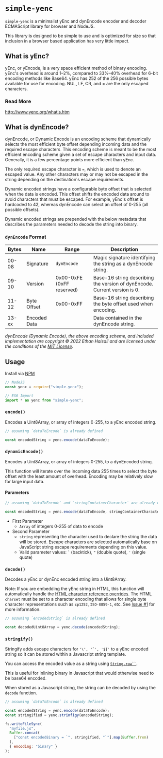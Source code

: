 # `simple-yenc`

`simple-yenc` is a minimalist yEnc and dynEncode encoder and decoder ECMAScript library for browser and NodeJS.

This library is designed to be simple to use and is optimized for size so that inclusion in a browser based application has very little impact.

## What is yEnc?

yEnc, or yEncode, is a very space efficient method of binary encoding. yEnc's overhead is around 1–2%,
compared to 33%–40% overhead for 6-bit encoding methods like Base64. yEnc has 252 of the 256 possible bytes available for use for encoding. NUL, LF, CR, and = are the only escaped characters.

### Read More
http://www.yenc.org/whatis.htm

## What is dynEncode?

dynEncode, or Dynamic Encode is an encoding scheme that dynamically selects the most efficient byte offset depending incoming data and the required escape characters. This encoding scheme is meant to be the most efficient encoding scheme given a set of escape characters and input data. Generally, it is a few percentage points more efficient than yEnc.

The only required escape character is `=`, which is used to denote an escaped value. Any other characters may or may not be escaped in the string depending on the destination's escape requirements.

Dynamic encoded strings have a configurable byte offset that is selected when the data is encoded. This offset shifts the encoded data around to avoid characters that must be escaped. For example, yEnc's offset is hardcoded to 42, whereas dynEncode can select an offset of 0-255 (all possible offsets).

Dynamic encoded strings are prepended with the below metadata that describes the parameters needed to decode the string into binary.

### **`dynEncode` Format**
Bytes | Name         | Range                       | Description
------|--------------|-----------------------------|--------------------------------------------------------------------------
00-08 | Signature    | `dynEncode`                 | Magic signature identifying the string as a dynEncode string.
09-10 | Version      | 0x00-0xFE (0xFF reserved)   | Base-16 string describing the version of dynEncode. Current version is 0.
11-12 | Byte Offset  | 0x00-0xFF                   | Base-16 string describing the byte offset used when encoding.
13-xx | Encoded Data |                             | Data contained in the dynEncode string.

*dynEncode (Dynamic Encode), the above encoding scheme, and included implementation are copyright © 2022 Ethan Halsall and are licensed under the conditions of the [MIT License](https://github.com/eshaz/simple-yenc/blob/master/LICENSE).*

## Usage

Install via [NPM](https://www.npmjs.com/package/simple-yenc)

```javascript
// NodeJS
const yenc = require("simple-yenc");

// ES6 Import
import * as yenc from "simple-yenc";
```

### `encode()`

Encodes a Uint8Array, or array of integers 0-255, to a yEnc encoded string.

```javascript
// assuming `dataToEncode` is already defined

const encodedString = yenc.encode(dataToEncode);
```

### `dynamicEncode()`

Encodes a Uint8Array, or array of integers 0-255, to a dynEncoded string.

This function will iterate over the incoming data 255 times to select the byte offset with the least amount of overhead. Encoding may be relatively slow for large input data.

#### Parameters

```javascript
// assuming `dataToEncode` and `stringContainerCharacter` are already defined

const encodedString = yenc.encode(dataToEncode, stringContainerCharacter);
```

* First Parameter
  * `Array` of integers 0-255 of data to encode
* Second Parameter
  * `string` representing the character used to declare the string the data will be stored. Escape characters are selected automatically base on JavaScript string escape requirements depending on this value.
  * Valid parameter values: ``` ` ``` (backtick), `"` (double quote), `'` (single quote) 

### `decode()`

Decodes a yEnc or dynEnc encoded string into a Uint8Array.

Note: If you are embedding the yEnc string in HTML, this function will automatically handle the [HTML character reference overrides](https://html.spec.whatwg.org/multipage/parsing.html#table-charref-overrides). The HTML `charset` must be set to a character encoding that allows for single byte character representations such as `cp1252`, `ISO-8859-1`, etc. See [Issue #1](https://github.com/eshaz/simple-yenc/issues/1) for more information. 

```javascript
// assuming `encodedString` is already defined

const decodedUint8Array = yenc.decode(encodedString);
```

### `stringify()`

Stringify adds escape characters for ```'\', '`', '${'``` to a yEnc encoded string so it can be stored within a Javascript string template.

You can access the encoded value as a string using [``` String.raw`` ```](https://developer.mozilla.org/en-US/docs/Web/JavaScript/Reference/Global_Objects/String/raw).

This is useful for inlining binary in Javascript that would otherwise need to be base64 encoded.

When stored as a Javascript string, the string can be decoded by using the `decode` function.

```javascript
// assuming `dataToEncode` is already defined

const encodedString = yenc.encode(dataToEncode);
const stringified = yenc.strinfigy(encodedString);

fs.writeFileSync(
  "myfile.js",
  Buffer.concat(
    ["const encodedBinary = `", stringified, "`"].map(Buffer.from)
  ),
  { encoding: "binary" }
);
```